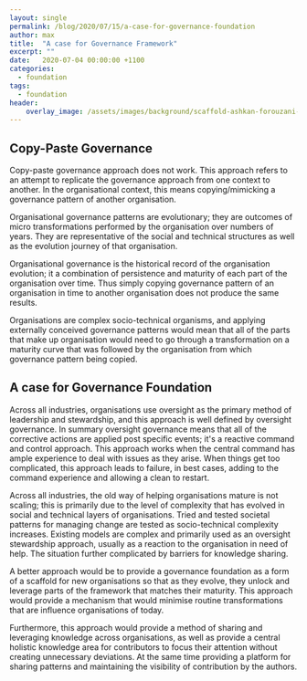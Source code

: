 ```yaml
---
layout: single
permalink: /blog/2020/07/15/a-case-for-governance-foundation
author: max
title:  "A case for Governance Framework"
excerpt: ""
date:   2020-07-04 00:00:00 +1100
categories:
  - foundation
tags:
  - foundation
header:
    overlay_image: /assets/images/background/scaffold-ashkan-forouzani-v31lgBn5114-unsplash.webp 
---
```


## Copy-Paste Governance

Copy-paste governance approach does not work. This approach refers to an attempt to replicate the governance approach from one context to another. In the organisational context, this means copying/mimicking a governance pattern of another organisation. 

Organisational governance patterns are evolutionary; they are outcomes of micro transformations performed by the organisation over numbers of years. They are representative of the social and technical structures as well as the evolution journey of that organisation. 

Organisational governance is the historical record of the organisation evolution; it a combination of persistence and maturity of each part of the organisation over time. Thus simply copying governance pattern of an organisation in time to another organisation does not produce the same results.

Organisations are complex socio-technical organisms, and applying externally conceived governance patterns would mean that all of the parts that make up organisation would need to go through a transformation on a maturity curve that was followed by the organisation from which governance pattern being copied.  

## A case for Governance Foundation

Across all industries, organisations use oversight as the primary method of leadership and stewardship, and this approach is well defined by oversight governance. In summary oversight governance means that all of the corrective actions are applied post specific events; it's a reactive command and control approach. This approach works when the central command has ample experience to deal with issues as they arise. When things get too complicated, this approach leads to failure, in best cases, adding to the command experience and allowing a clean to restart.

Across all industries, the old way of helping organisations mature is not scaling; this is primarily due to the level of complexity that has evolved in social and technical layers of organisations. Tried and tested societal patterns for managing change are tested as socio-technical complexity increases. Existing models are complex and primarily used as an oversight stewardship approach, usually as a reaction to the organisation in need of help. The situation further complicated by barriers for knowledge sharing.  

A better approach would be to provide a governance foundation as a form of a scaffold for new organisations so that as they evolve, they unlock and leverage parts of the framework that matches their maturity. This approach would provide a mechanism that would minimise routine transformations that are influence organisations of today. 

Furthermore, this approach would provide a method of sharing and leveraging knowledge across organisations, as well as provide a central holistic knowledge area for contributors to focus their attention without creating unnecessary deviations. At the same time providing a platform for sharing patterns and maintaining the visibility of contribution by the authors.
